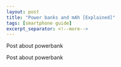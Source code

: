 ```yaml
---
layout: post
title: "Power banks and mAh [Explained]"
tags: [smartphone guide]
excerpt_separator: <!--more-->
---
```

Post about powerbank
<!--more-->
Post about powerbank

